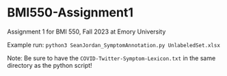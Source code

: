 # BMI550-Assignment1
Assignment 1 for BMI 550, Fall 2023 at Emory University

Example run: `python3 SeanJordan_SymptomAnnotation.py UnlabeledSet.xlsx`

Note: Be sure to have the `COVID-Twitter-Symptom-Lexicon.txt` in the same directory as the python script!
